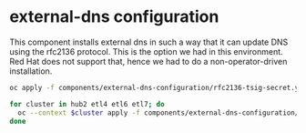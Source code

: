 # external-dns configuration

This component installs external dns in such a way that it can update DNS using the rfc2136 protocol.
This is the option we had in this environment.
Red Hat does not support that, hence we had to do a non-operator-driven installation.

```sh
oc apply -f components/external-dns-configuration/rfc2136-tsig-secret.yaml
```

```sh
for cluster in hub2 etl4 etl6 etl7; do
  oc --context $cluster apply -f components/external-dns-configuration/rfc2136-tsig-secret.yaml;
done
```  